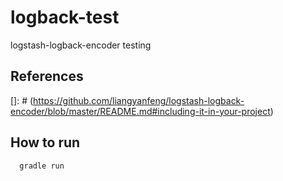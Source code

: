 # logback-test

logstash-logback-encoder testing

## References
[]: # (https://github.com/liangyanfeng/logstash-logback-encoder/blob/master/README.md#including-it-in-your-project)
## How to run

```bash
  gradle run
```

